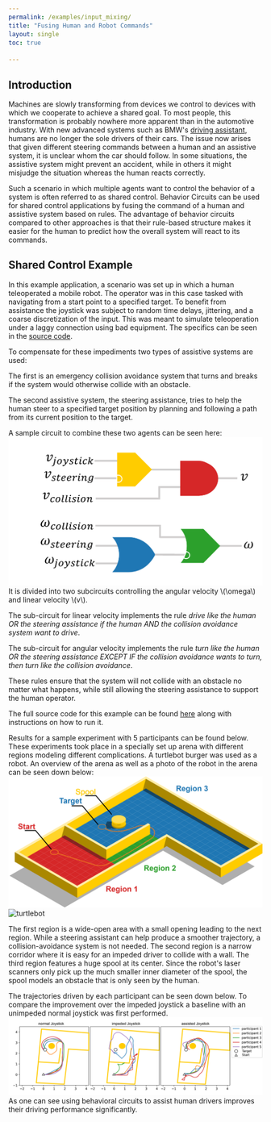 ```yaml
---
permalink: /examples/input_mixing/
title: "Fusing Human and Robot Commands"
layout: single
toc: true

---
```


## Introduction
Machines are slowly transforming from devices we control to devices with which we cooperate to achieve a shared goal.
To most people, this transformation is probably nowhere more apparent than in the automotive industry.
With new advanced systems such as BMW's [driving assistant](https://www.bmw.com/en/innovation/the-main-driver-assistance-systems.html), humans are no longer the sole drivers of their cars.
The issue now arises that given different steering commands between a human and an assistive system, it is unclear whom the car should follow.
In some situations, the assistive system might prevent an accident, while in others it might misjudge the situation whereas the human reacts correctly.

Such a scenario in which multiple agents want to control the behavior of a system is often referred to as shared control.
Behavior Circuits can be used for shared control applications by fusing the command of a human and assistive system based on rules.
The advantage of behavior circuits compared to other approaches is that their rule-based structure makes it easier for the human to predict how the overall system will react to its commands.

## Shared Control Example
In this example application, a scenario was set up in which a human teleoperated a mobile robot.
The operator was in this case tasked with navigating from a start point to a specified target.
To benefit from assistance the joystick was subject to random time delays, jittering, and a coarse discretization of the input.
This was meant to simulate teleoperation under a laggy connection using bad equipment.
The specifics can be seen in the [source code](https://github.com/behavior-circuits/input_mixing_example/blob/master/scripts/sloppy_joystick.py).

To compensate for these impediments two types of assistive systems are used:

The first is an emergency collision avoidance system that turns and breaks if the system would otherwise collide with an obstacle.

The second assistive system, the steering assistance, tries to help the human steer to a specified target position by planning and following a path from its current position to the target.

A sample circuit to combine these two agents can be seen here:
![input_mixing_circuit](https://raw.githubusercontent.com/behavior-circuits/website/master/images/main_circuit.png)
It is divided into two subcircuits controlling the angular velocity \\(\omega\\) and linear velocity \\(v\\).

The sub-circuit for linear velocity implements the rule *drive like the human OR the steering assistance if the human AND the collision avoidance system want to drive*.

The sub-circuit for angular velocity implements the rule *turn like the human OR the steering assistance EXCEPT IF the collision avoidance wants to turn, then turn like the collision avoidance*.

These rules ensure that the system will not collide with an obstacle no matter what happens, while still allowing the steering assistance to support the human operator.


The full source code for this example can be found [here](ttps://github.com/behavior-circuits/input_mixing_example) along with instructions on how to run it.


Results for a sample experiment with 5 participants can be found below.
These experiments took place in a specially set up arena with different regions modeling different complications. 
A turtlebot burger was used as a robot. 
An overview of the arena as well as a photo of the robot in the arena can be seen down below:
![example arena](https://raw.githubusercontent.com/behavior-circuits/website/master/images/behavior_circuit_arena.png)
![turtlebot](https://github.com/behavior-circuits/website/blob/master/images/turtlebot.png?raw=true)


The first region is a wide-open area with a small opening leading to the next region.
While a steering assistant can help produce a smoother trajectory, a collision-avoidance system is not needed.
The second region is a narrow corridor where it is easy for an impeded driver to collide with a wall.
The third region features a huge spool at its center. Since the robot's laser scanners only pick up the much smaller inner diameter of the spool, the spool models an obstacle that is only seen by the human.

The trajectories driven by each participant can be seen down below.
To compare the improvement over the impeded joystick a baseline with an unimpeded normal joystick was first performed.
![odometry_plot](https://raw.githubusercontent.com/behavior-circuits/website/master/images/odometry_plot.png)
As one can see using behavioral circuits to assist human drivers improves their driving performance significantly.

